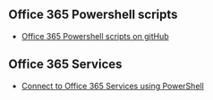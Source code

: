 ## Office 365 Powershell scripts

- [Office 365 Powershell scripts on gitHub](https://github.com/Scine/Office365)


## Office 365 Services
- [Connect to Office 365 Services using PowerShell](https://gallery.technet.microsoft.com/Connect-to-Office-53f6eb07)


